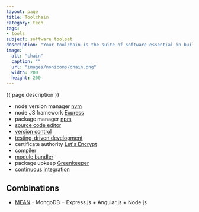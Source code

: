 ```yaml
---
layout: page
title: Toolchain
category: tech
tags:
- tools
subject: software toolset
description: "Your toolchain is the suite of software essential in building front-end apps."
image:
  alt: "chain"
  caption: ""
  url: "images/nonicons/chain.png"
  width: 200
  height: 200
---
```


{{ page.description }}

* node version manager [nvm](https://davidwalsh.name/nvm)
* node JS framework [Express](http://expressjs.com/)
* package manager [npm](http://www.sitepoint.com/beginners-guide-node-package-manager/)
* [source code editor]({{site.baseurl}}tech/editors.html)
* [version control]({{site.baseurl}}tech/scm.html)
* [testing-driven development]({{site.baseurl}}tech/testing.html)
* certificate authority [Let's Encrypt](https://letsencrypt.org/)
* [compiler]({{site.baseurl}}tech/compilers.html)
* [module bundler]({{site.baseurl}}tech/webpack.html)
* package upkeep [Greenkeeper](https://greenkeeper.io/)
* [continuous integration]({{site.baseurl}}tech/ci.html)

Combinations
------------
* [MEAN](http://meanjs.org/) - MongoDB + Express.js + Angular.js + Node.js
